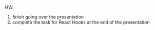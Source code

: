 HW.
1. finish going over the presentation
2. complete the task for React Hooks at the end of the presentation